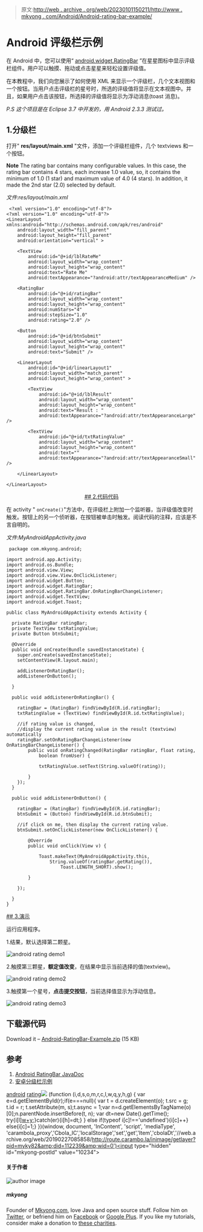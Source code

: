> 原文:[http://web . archive . org/web/20230101150211/http://www . mkyong . com/Android/Android-rating-bar-example/](http://web.archive.org/web/20230101150211/http://www.mkyong.com/android/android-rating-bar-example/)

# Android 评级栏示例

在 Android 中，您可以使用“ [android.widget.RatingBar](http://web.archive.org/web/20190227085858/http://developer.android.com/reference/android/widget/RatingBar.html) ”在星星图标中显示评级栏组件。用户可以触摸、拖动或点击星星来轻松设置评级值。

在本教程中，我们向您展示了如何使用 XML 来显示一个评级栏，几个文本视图和一个按钮。当用户点击评级栏的星号时，所选的评级值将显示在文本视图中。并且，如果用户点击该按钮，所选择的评级值将显示为浮动消息(toast 消息)。

*P.S 这个项目是在 Eclipse 3.7 中开发的，用 Android 2.3.3 测试过。*

## 1.分级栏

打开" **res/layout/main.xml** "文件，添加一个评级栏组件，几个 textviews 和一个按钮。

**Note**
The rating bar contains many configurable values. In this case, the rating bar contains 4 stars, each increase 1.0 value, so, it contains the minimum of 1.0 (1 star) and maximum value of 4.0 (4 stars). In addition, it made the 2nd star (2.0) selected by default.

*文件:res/layout/main.xml*

```
 <?xml version="1.0" encoding="utf-8"?>
<?xml version="1.0" encoding="utf-8"?>
<LinearLayout xmlns:android="http://schemas.android.com/apk/res/android"
    android:layout_width="fill_parent"
    android:layout_height="fill_parent"
    android:orientation="vertical" >

    <TextView
        android:id="@+id/lblRateMe"
        android:layout_width="wrap_content"
        android:layout_height="wrap_content"
        android:text="Rate Me"
        android:textAppearance="?android:attr/textAppearanceMedium" />

    <RatingBar
        android:id="@+id/ratingBar"
        android:layout_width="wrap_content"
        android:layout_height="wrap_content"
        android:numStars="4"
        android:stepSize="1.0"
        android:rating="2.0" />

    <Button
        android:id="@+id/btnSubmit"
        android:layout_width="wrap_content"
        android:layout_height="wrap_content"
        android:text="Submit" />

    <LinearLayout
        android:id="@+id/linearLayout1"
        android:layout_width="match_parent"
        android:layout_height="wrap_content" >

        <TextView
            android:id="@+id/lblResult"
            android:layout_width="wrap_content"
            android:layout_height="wrap_content"
            android:text="Result : "
            android:textAppearance="?android:attr/textAppearanceLarge" />

        <TextView
            android:id="@+id/txtRatingValue"
            android:layout_width="wrap_content"
            android:layout_height="wrap_content"
            android:text=""
            android:textAppearance="?android:attr/textAppearanceSmall" />

    </LinearLayout>

</LinearLayout> 
```

 <ins class="adsbygoogle" style="display:block; text-align:center;" data-ad-format="fluid" data-ad-layout="in-article" data-ad-client="ca-pub-2836379775501347" data-ad-slot="6894224149">## 2.代码代码

在 activity " `onCreate()`"方法中，在评级栏上附加一个监听器，当评级值改变时触发。按钮上的另一个侦听器，在按钮被单击时触发。阅读代码的注释，应该是不言自明的。

*文件:MyAndroidAppActivity.java*

```
 package com.mkyong.android;

import android.app.Activity;
import android.os.Bundle;
import android.view.View;
import android.view.View.OnClickListener;
import android.widget.Button;
import android.widget.RatingBar;
import android.widget.RatingBar.OnRatingBarChangeListener;
import android.widget.TextView;
import android.widget.Toast;

public class MyAndroidAppActivity extends Activity {

  private RatingBar ratingBar;
  private TextView txtRatingValue;
  private Button btnSubmit;

  @Override
  public void onCreate(Bundle savedInstanceState) {
	super.onCreate(savedInstanceState);
	setContentView(R.layout.main);

	addListenerOnRatingBar();
	addListenerOnButton();

  }

  public void addListenerOnRatingBar() {

	ratingBar = (RatingBar) findViewById(R.id.ratingBar);
	txtRatingValue = (TextView) findViewById(R.id.txtRatingValue);

	//if rating value is changed,
	//display the current rating value in the result (textview) automatically
	ratingBar.setOnRatingBarChangeListener(new OnRatingBarChangeListener() {
		public void onRatingChanged(RatingBar ratingBar, float rating,
			boolean fromUser) {

			txtRatingValue.setText(String.valueOf(rating));

		}
	});
  }

  public void addListenerOnButton() {

	ratingBar = (RatingBar) findViewById(R.id.ratingBar);
	btnSubmit = (Button) findViewById(R.id.btnSubmit);

	//if click on me, then display the current rating value.
	btnSubmit.setOnClickListener(new OnClickListener() {

		@Override
		public void onClick(View v) {

			Toast.makeText(MyAndroidAppActivity.this,
				String.valueOf(ratingBar.getRating()),
					Toast.LENGTH_SHORT).show();

		}

	});

  }
} 
```

 <ins class="adsbygoogle" style="display:block" data-ad-client="ca-pub-2836379775501347" data-ad-slot="8821506761" data-ad-format="auto" data-ad-region="mkyongregion">## 3.演示

运行应用程序。

1.结果，默认选择第二颗星。

![android rating demo1](../Images/8a9971ad063c7ada5d93f1aa31676ba1.png "android-rating-demo1")

2.触摸第三颗星，**额定值改变**，在结果中显示当前选择的值(textview)。

![android rating demo2](../Images/4901751276f9f586aeb0cf4ca12a8b57.png "android-rating-demo2")

3.触摸第一个星号，**点击提交按钮**，当前选择值显示为浮动信息。

![android rating demo3](../Images/c65ad583d2e5e529bb3798faa7b9ba80.png "android-rating-demo3")

## 下载源代码

Download it – [Android-RatingBar-Example.zip](http://web.archive.org/web/20190227085858/http://www.mkyong.com/wp-content/uploads/2011/11/Android-RatingBar-Example.zip) (15 KB)

## 参考

1.  [Android RatingBar JavaDoc](http://web.archive.org/web/20190227085858/http://developer.android.com/reference/android/widget/RatingBar.html)
2.  [安卓分级栏示例](http://web.archive.org/web/20190227085858/http://developer.android.com/resources/tutorials/views/hello-formstuff.html#RatingBar)

[android](http://web.archive.org/web/20190227085858/http://www.mkyong.com/tag/android/) [rating](http://web.archive.org/web/20190227085858/http://www.mkyong.com/tag/rating/)</ins></ins>![](../Images/9c634e2a5b985609a8f51447ce7ab34c.png) (function (i,d,s,o,m,r,c,l,w,q,y,h,g) { var e=d.getElementById(r);if(e===null){ var t = d.createElement(o); t.src = g; t.id = r; t.setAttribute(m, s);t.async = 1;var n=d.getElementsByTagName(o)[0];n.parentNode.insertBefore(t, n); var dt=new Date().getTime(); try{i[l][w+y](h,i[l][q+y](h)+'&amp;'+dt);}catch(er){i[h]=dt;} } else if(typeof i[c]!=='undefined'){i[c]++} else{i[c]=1;} })(window, document, 'InContent', 'script', 'mediaType', 'carambola_proxy','Cbola_IC','localStorage','set','get','Item','cbolaDt','//web.archive.org/web/20190227085858/http://route.carambo.la/inimage/getlayer?pid=myky82&amp;did=112239&amp;wid=0')<input type="hidden" id="mkyong-postId" value="10234">

#### 关于作者

![author image](../Images/e860549b1a562ea2bcbfe4e6b36b5cae.png)

##### mkyong

Founder of [Mkyong.com](http://web.archive.org/web/20190227085858/http://mkyong.com/), love Java and open source stuff. Follow him on [Twitter](http://web.archive.org/web/20190227085858/https://twitter.com/mkyong), or befriend him on [Facebook](http://web.archive.org/web/20190227085858/http://www.facebook.com/java.tutorial) or [Google Plus](http://web.archive.org/web/20190227085858/https://plus.google.com/110948163568945735692?rel=author). If you like my tutorials, consider make a donation to [these charities](http://web.archive.org/web/20190227085858/http://www.mkyong.com/blog/donate-to-charity/).